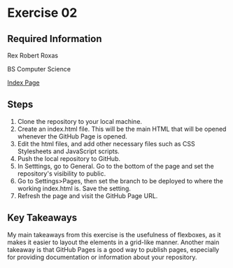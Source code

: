 # Exercise 02

## Required Information

Rex Robert Roxas

BS Computer Science

[Index Page](https://cmsc100-1s2526-ef2l.github.io/exercise-02-RexRobertRoxas/)

## Steps
1. Clone the repository to your local machine.
2. Create an index.html file. This will be the main HTML that will be opened whenever the GitHub Page is opened.
3. Edit the html files, and add other necessary files such as CSS Stylesheets and JavaScript scripts.
4. Push the local repository to GitHub.
5. In Setttings, go to General. Go to the bottom of the page and set the repository's visibility to public.
6. Go to Settings>Pages, then set the branch to be deployed to where the working index.html is. Save the setting.
7. Refresh the page and visit the GitHub Page URL.

## Key Takeaways
My main takeaways from this exercise is the usefulness of flexboxes, as it makes it easier to layout the elements in a grid-like manner. Another main takeaway is that GitHub Pages is a good way to publish pages, especially for providing documentation or information about your repository.
